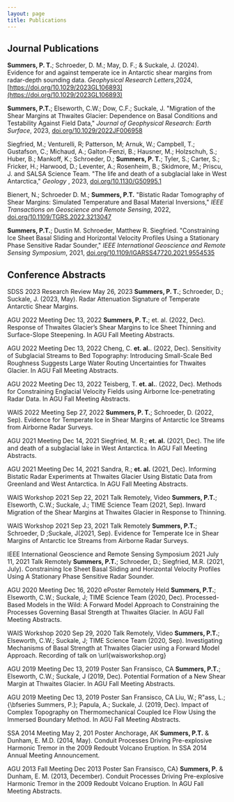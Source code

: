 ```yaml
---
layout: page
title: Publications
---
```

## Journal Publications

**Summers, P. T.**; Schroeder, D. M.; May, D. F.; & Suckale, J. (2024). Evidence for and against temperate ice in Antarctic shear margins from radar-depth sounding data. _Geophysical Research Letters_,2024, [https://doi.org/10.1029/2023GL106893](https://doi.org/10.1029/2023GL106893)


**Summers, P.T.**; Elseworth, C.W.; Dow, C.F.; Suckale, J. 
"Migration of the Shear Margins at Thwaites Glacier: Dependence on Basal Conditions and Testability Against Field Data," _Journal of Geophysical Research: Earth Surface_, 2023, [doi.org/10.1029/2022JF006958](https://doi.org/10.1029/2022JF006958) 

Siegfried, M.; Venturelli, R; Patterson, M; Arnuk, W.; Campbell, T.; Gustafson, C.; Michaud, A.; Galton-Fenzi, B.; Hausner, M.; Holzschuh, S.; Huber, B.; Mankoff, K.; Schroeder, D.; **Summers, P. T.**; Tyler, S.; Carter, S.; Fricker, H.; Harwood, D.; Leventer, A.; Rosenheim, B.; Skidmore, M.; Priscu, J. and SALSA Science Team. "The life and death of a subglacial lake in West Antarctica," _Geology_ , 2023, [doi.org/10.1130/G50995.1](https://doi.org/10.1130/G50995.1) 

Bienert, N.; Schroeder D. M.; **Summers, P.T.**
"Bistatic Radar Tomography of Shear Margins: Simulated Temperature and Basal Material Inversions," _IEEE Transactions on Geoscience and Remote Sensing_, 2022, [doi.org/10.1109/TGRS.2022.3213047](https://doi.org/10.1109/TGRS.2022.3213047) 

**Summers, P.T.**;  Dustin M. Schroeder, Matthew R. Siegfried. 
"Constraining Ice Sheet Basal Sliding and Horizontal Velocity Profiles Using a Stationary Phase Sensitive Radar Sounder," _IEEE International Geoscience and Remote Sensing Symposium_, 2021, [doi.org/10.1109/IGARSS47720.2021.9554535](https://doi.org/10.1109/IGARSS47720.2021.9554535)

## Conference Abstracts

SDSS 2023 Research Review
May 26, 2023
**Summers, P. T.**; Schroeder, D.; Suckale, J. (2023, May). Radar Attenuation Signature of Temperate Antarctic Shear Margins.


AGU 2022 Meeting
Dec 13, 2022
**Summers, P. T.**; et. al. (2022, Dec). Response of Thwaites Glacier’s Shear Margins to Ice Sheet Thinning and Surface-Slope Steepening. In AGU Fall Meeting Abstracts.


AGU 2022 Meeting
Dec 13, 2022
Cheng, C. **et. al.**. (2022, Dec). Sensitivity of Subglacial Streams to Bed Topography: Introducing Small-Scale Bed Roughness Suggests Large Water Routing Uncertainties for Thwaites Glacier. In AGU Fall Meeting Abstracts.


AGU 2022 Meeting
Dec 13, 2022
Teisberg, T. **et. al.**. (2022, Dec). Methods for Constraining Englacial Velocity Fields using Airborne Ice-penetrating Radar Data. In AGU Fall Meeting Abstracts.


WAIS 2022 Meeting
Sep 27, 2022
**Summers, P. T.**; Schroeder, D. (2022, Sep). Evidence for Temperate Ice in Shear Margins of Antarctic Ice Streams from Airborne Radar Surveys.


AGU 2021 Meeting
Dec 14, 2021
Siegfried, M. R.; **et. al.** (2021, Dec). The life and death of a subglacial lake in West Antarctica. In AGU Fall Meeting Abstracts.


AGU 2021 Meeting Dec 14, 2021
Sandra, R.; **et. al.** (2021, Dec). Informing Bistatic Radar Experiments at Thwaites Glacier Using Bistatic Data from Greenland and West Antarctica. In AGU Fall Meeting Abstracts.


WAIS Workshop 2021
Sep 22, 2021 Talk Remotely, Video
**Summers, P.T.**; Elseworth, C.W.; Suckale, J.; TIME Science Team (2021, Sep). Inward Migration of the Shear Margins at Thwaites Glacier in Response to Thinning.


WAIS Workshop 2021
Sep 23, 2021 Talk Remotely 
**Summers, P.T.**; Schroeder, D ;Suckale, J(2021, Sep). Evidence for Temperate Ice in Shear Margins of Antarctic Ice Streams from Airborne Radar Surveys.


IEEE International Geoscience and Remote Sensing Symposium 2021
July 11, 2021 Talk Remotely
**Summers, P.T.**; Schroeder, D.; Siegfried, M.R. (2021, July). Constraining Ice Sheet Basal Sliding and Horizontal Velocity Profiles Using A Stationary Phase Sensitive Radar Sounder.


AGU 2020 Meeting
Dec 16, 2020 ePoster Remotely Held
**Summers, P.T.**; Elseworth, C.W.; Suckale, J; TIME Science Team (2020, Dec). Processed-Based Models in the Wild: A Forward Model Approach to Constraining the Processes Governing Basal Strength at Thwaites Glacier. In AGU Fall Meeting Abstracts.


WAIS Workshop 2020
Sep 29, 2020 Talk Remotely, Video
**Summers, P.T.**; Elseworth, C.W.; Suckale, J; TIME Science Team (2020, Sep). Investigating Mechanisms of Basal Strength at Thwaites Glacier using a Forward Model Approach. Recording of talk on \url{waisworkshop.org}


AGU 2019 Meeting
Dec 13, 2019 Poster San Fransisco, CA
**Summers, P.T.**; Elseworth, C.W.; Suckale, J (2019, Dec). Potential Formation of a New Shear Margin at Thwaites Glacier. In AGU Fall Meeting Abstracts.


AGU 2019 Meeting
Dec 13, 2019 Poster San Fransisco, CA
Liu, W.; R\"ass, L.; {\bfseries Summers, P.}; Papula, A.; Suckale, J. (2019, Dec). Impact of Complex Topography on Thermomechanical Coupled Ice Flow Using the Immersed Boundary Method. In AGU Fall Meeting Abstracts.


SSA 2014 Meeting May 2, 201
Poster Anchorage, AK
**Summers, P.T.** & Dunham, E. M.D. (2014, May). Conduit Processes Driving Pre-explosive Harmonic Tremor in the 2009 Redoubt Volcano Eruption. In SSA 2014 Annual Meeting Announcement.


AGU 2013 Fall Meeting Dec 2013
Poster San Fransisco, CA}
**Summers, P.** & Dunham, E. M. (2013, December). Conduit Processes Driving Pre-explosive Harmonic Tremor in the 2009 Redoubt Volcano Eruption. In AGU Fall Meeting Abstracts.
